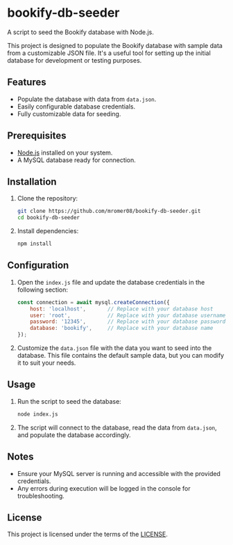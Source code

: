 # bookify-db-seeder

A script to seed the Bookify database with Node.js.

This project is designed to populate the Bookify database with sample data from a customizable JSON file. It's a useful tool for setting up the initial database for development or testing purposes.

## Features
- Populate the database with data from `data.json`.
- Easily configurable database credentials.
- Fully customizable data for seeding.

## Prerequisites
- [Node.js](https://nodejs.org/) installed on your system.
- A MySQL database ready for connection.

## Installation

1. Clone the repository:
   ```bash
   git clone https://github.com/mromer08/bookify-db-seeder.git
   cd bookify-db-seeder
   ```

2. Install dependencies:
   ```bash
   npm install
   ```

## Configuration

1. Open the `index.js` file and update the database credentials in the following section:
   ```javascript
   const connection = await mysql.createConnection({
       host: 'localhost',       // Replace with your database host
       user: 'root',            // Replace with your database username
       password: '12345',       // Replace with your database password
       database: 'bookify',     // Replace with your database name
   });
   ```

2. Customize the `data.json` file with the data you want to seed into the database. This file contains the default sample data, but you can modify it to suit your needs.

## Usage

1. Run the script to seed the database:
   ```bash
   node index.js
   ```

2. The script will connect to the database, read the data from `data.json`, and populate the database accordingly.

## Notes
- Ensure your MySQL server is running and accessible with the provided credentials.
- Any errors during execution will be logged in the console for troubleshooting.

## License
This project is licensed under the terms of the [LICENSE](./LICENSE).

